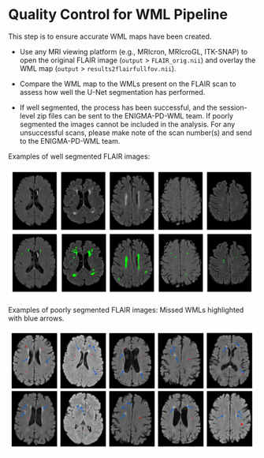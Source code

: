 # Quality Control for WML Pipeline

This step is to ensure accurate WML maps have been created.

- Use any MRI viewing platform (e.g., MRIcron, MRIcroGL, ITK-SNAP) to open the original FLAIR image
  (`output` > `FLAIR_orig.nii`) and overlay the WML map (`output` > `results2flairfullfov.nii`).

- Compare the WML map to the WMLs present on the FLAIR scan to assess how well the U-Net segmentation has performed.

- If well segmented, the process has been successful, and the session-level zip files can be sent to the ENIGMA-PD-WML team.
  If poorly segmented the images cannot be included in the analysis. For any unsuccessful scans, please make note of the
  scan number(s) and send to the ENIGMA-PD-WML team.

Examples of well segmented FLAIR images:

<!-- markdownlint-disable MD033 -->
<p align="center">
  <img src="./images/well-segmented.png" width="600" alt="well segmented">
</p>
<!-- markdownlint-enable MD033 -->

Examples of poorly segmented FLAIR images: Missed WMLs highlighted with blue arrows.

<!-- markdownlint-disable MD033 -->
<p align="center">
  <img src="images/poorly-segmented.png" width="600" alt="poorly segmented">
</p>
<!-- markdownlint-enable MD033 -->
